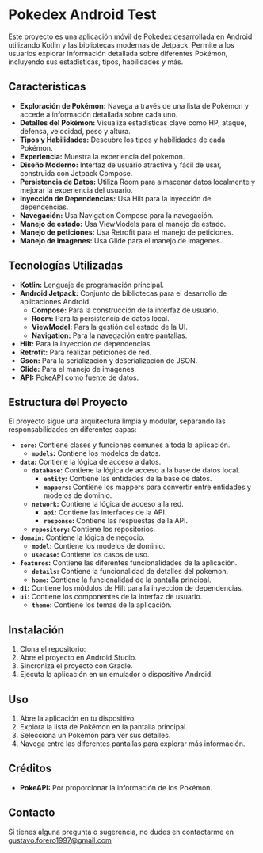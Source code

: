 # Pokedex Android Test

Este proyecto es una aplicación móvil de Pokedex desarrollada en Android utilizando Kotlin y las bibliotecas modernas de Jetpack. Permite a los usuarios explorar información detallada sobre diferentes Pokémon, incluyendo sus estadísticas, tipos, habilidades y más.

## Características

*   **Exploración de Pokémon:** Navega a través de una lista de Pokémon y accede a información detallada sobre cada uno.
*   **Detalles del Pokémon:** Visualiza estadísticas clave como HP, ataque, defensa, velocidad, peso y altura.
*   **Tipos y Habilidades:** Descubre los tipos y habilidades de cada Pokémon.
*   **Experiencia:** Muestra la experiencia del pokemon.
*   **Diseño Moderno:** Interfaz de usuario atractiva y fácil de usar, construida con Jetpack Compose.
*   **Persistencia de Datos:** Utiliza Room para almacenar datos localmente y mejorar la experiencia del usuario.
*   **Inyección de Dependencias:** Usa Hilt para la inyección de dependencias.
* **Navegación:** Usa Navigation Compose para la navegación.
* **Manejo de estado:** Usa ViewModels para el manejo de estado.
* **Manejo de peticiones:** Usa Retrofit para el manejo de peticiones.
* **Manejo de imagenes:** Usa Glide para el manejo de imagenes.

## Tecnologías Utilizadas

*   **Kotlin:** Lenguaje de programación principal.
*   **Android Jetpack:** Conjunto de bibliotecas para el desarrollo de aplicaciones Android.
    *   **Compose:** Para la construcción de la interfaz de usuario.
    *   **Room:** Para la persistencia de datos local.
    *   **ViewModel:** Para la gestión del estado de la UI.
    *   **Navigation:** Para la navegación entre pantallas.
*   **Hilt:** Para la inyección de dependencias.
*   **Retrofit:** Para realizar peticiones de red.
*   **Gson:** Para la serialización y deserialización de JSON.
* **Glide:** Para el manejo de imagenes.
*   **API:** [PokeAPI](https://pokeapi.co/) como fuente de datos.

## Estructura del Proyecto

El proyecto sigue una arquitectura limpia y modular, separando las responsabilidades en diferentes capas:

*   **`core`:** Contiene clases y funciones comunes a toda la aplicación.
    *   **`models`:** Contiene los modelos de datos.
*   **`data`:** Contiene la lógica de acceso a datos.
    *   **`database`:** Contiene la lógica de acceso a la base de datos local.
        *   **`entity`:** Contiene las entidades de la base de datos.
        *   **`mappers`:** Contiene los mappers para convertir entre entidades y modelos de dominio.
    *   **`network`:** Contiene la lógica de acceso a la red.
        *   **`api`:** Contiene las interfaces de la API.
        *   **`response`:** Contiene las respuestas de la API.
    * **`repository`:** Contiene los repositorios.
*   **`domain`:** Contiene la lógica de negocio.
    *   **`model`:** Contiene los modelos de dominio.
    *   **`usecase`:** Contiene los casos de uso.
*   **`features`:** Contiene las diferentes funcionalidades de la aplicación.
    *   **`details`:** Contiene la funcionalidad de detalles del pokemon.
    *   **`home`:** Contiene la funcionalidad de la pantalla principal.
*   **`di`:** Contiene los módulos de Hilt para la inyección de dependencias.
*   **`ui`:** Contiene los componentes de la interfaz de usuario.
    *   **`theme`:** Contiene los temas de la aplicación.

## Instalación

1.  Clona el repositorio:
   2.  Abre el proyecto en Android Studio.
3.  Sincroniza el proyecto con Gradle.
4.  Ejecuta la aplicación en un emulador o dispositivo Android.

## Uso

1.  Abre la aplicación en tu dispositivo.
2.  Explora la lista de Pokémon en la pantalla principal.
3.  Selecciona un Pokémon para ver sus detalles.
4.  Navega entre las diferentes pantallas para explorar más información.

## Créditos

*   **PokeAPI:** Por proporcionar la información de los Pokémon.

## Contacto

Si tienes alguna pregunta o sugerencia, no dudes en contactarme en gustavo.forero1997@gmail.com
